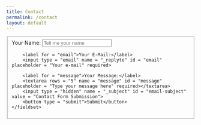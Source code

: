 ```yaml
---
title: Contact
permalink: /contact
layout: default
---
```


<link rel = "stylesheet" property = "stylesheet" href = "/assets/css/contact.css">

<form action = "https://formspree.io/f/moqpnqdv" accept-charset = "utf-8" method = "POST">
    <fieldset>
        <label for = "name">Your Name:</label>
        <input type = "text" name = "name" id = "name" placeholder = "Tell me your name" required>

        <label for = "email">Your E-Mail:</label>
        <input type = "email" name = "_replyto" id = "email" placeholder = "Your e-mail" required>

        <label for = "message">Your Message:</label>
        <textarea rows = "5" name = "message" id = "message" placeholder = "Type your message here" required></textarea>
        <input type = "hidden" name = "_subject" id = "email-subject" value = "Contact Form Submission">
        <button type = "submit">Submit</button>
    </fieldset>
</form>